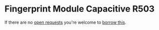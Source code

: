 # Fingerprint Module Capacitive R503
If there are no [open requests](../../../../issues?q=is%3Aissue+is%3Aopen+%22Fingerprint+Module+Capacitive+R503%22+in%3Atitle) you're welcome to [borrow this](../../../../issues/new?title=Borrow+request+for+Fingerprint+Module+Capacitive+R503&body=1+piece+of+%5Bthis%5D%28..%2Fblob%2Fmain%2F.%2FHardware%2FModules%2FFingerprint_Module_Capacitive_R503.md%29+for+~2+weeks.).